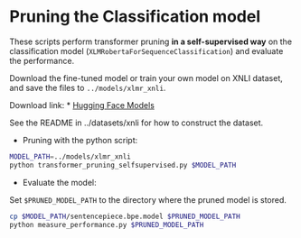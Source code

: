 # Pruning the Classification model

These scripts perform transformer pruning **in a self-supervised way** on the classification model (`XLMRobertaForSequenceClassification`) and evaluate the performance.

Download the fine-tuned model or train your own model on XNLI dataset, and save the files to `../models/xlmr_xnli`.

Download link: 
    * [Hugging Face Models](https://huggingface.co/ziqingyang/XLMRobertaBaseForXNLI-en/tree/main)

See the README in ../datasets/xnli for how to construct the dataset.

* Pruning with the python script:
```bash
MODEL_PATH=../models/xlmr_xnli
python transformer_pruning_selfsupervised.py $MODEL_PATH
```

* Evaluate the model:

Set `$PRUNED_MODEL_PATH` to the directory where the pruned model is stored.

```bash
cp $MODEL_PATH/sentencepiece.bpe.model $PRUNED_MODEL_PATH
python measure_performance.py $PRUNED_MODEL_PATH
```